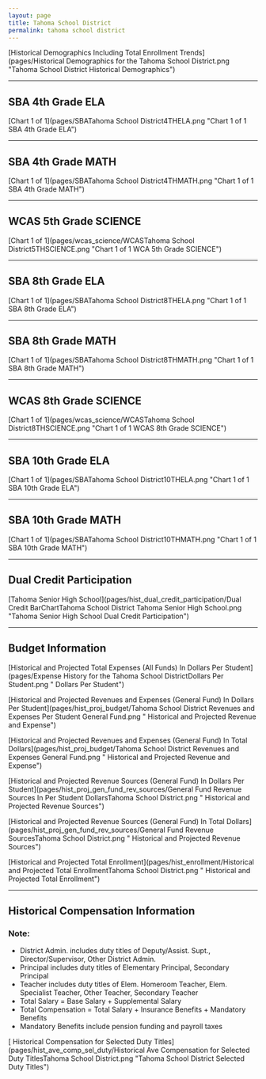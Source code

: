 ```yaml
---
layout: page
title: Tahoma School District
permalink: tahoma school district
---
```



[Historical Demographics Including Total Enrollment Trends](pages/Historical Demographics for the Tahoma School District.png "Tahoma School District Historical Demographics")

___

## SBA 4th Grade ELA

[Chart 1 of 1](pages/SBATahoma School District4THELA.png "Chart 1 of 1 SBA 4th Grade ELA")


___

## SBA 4th Grade MATH

[Chart 1 of 1](pages/SBATahoma School District4THMATH.png "Chart 1 of 1 SBA 4th Grade MATH")


___

## WCAS 5th Grade SCIENCE

[Chart 1 of 1](pages/wcas_science/WCASTahoma School District5THSCIENCE.png "Chart 1 of 1 WCA 5th Grade SCIENCE")


___

## SBA 8th Grade ELA

[Chart 1 of 1](pages/SBATahoma School District8THELA.png "Chart 1 of 1 SBA 8th Grade ELA")


___

## SBA 8th Grade MATH

[Chart 1 of 1](pages/SBATahoma School District8THMATH.png "Chart 1 of 1 SBA 8th Grade MATH")


___

## WCAS 8th Grade SCIENCE

[Chart 1 of 1](pages/wcas_science/WCASTahoma School District8THSCIENCE.png "Chart 1 of 1 WCAS 8th Grade SCIENCE")


___

## SBA 10th Grade ELA

[Chart 1 of 1](pages/SBATahoma School District10THELA.png "Chart 1 of 1 SBA 10th Grade ELA")


___

## SBA 10th Grade MATH

[Chart 1 of 1](pages/SBATahoma School District10THMATH.png "Chart 1 of 1 SBA 10th Grade MATH")


___

## Dual Credit Participation

[Tahoma Senior High School](pages/hist_dual_credit_participation/Dual Credit BarChartTahoma School District Tahoma Senior High School.png "Tahoma Senior High School Dual Credit Participation")


___

## Budget Information

[Historical and Projected Total Expenses (All Funds) In Dollars Per Student](pages/Expense History for the Tahoma School DistrictDollars Per Student.png " Dollars Per Student")

[Historical and Projected Revenues and Expenses (General Fund) In Dollars Per Student](pages/hist_proj_budget/Tahoma School District Revenues and Expenses Per Student General Fund.png " Historical and Projected Revenue and Expense")

[Historical and Projected Revenues and Expenses (General Fund) In Total Dollars](pages/hist_proj_budget/Tahoma School District Revenues and Expenses General Fund.png " Historical and Projected Revenue and Expense")

[Historical and Projected Revenue Sources (General Fund) In Dollars Per Student](pages/hist_proj_gen_fund_rev_sources/General Fund Revenue Sources In Per Student DollarsTahoma School District.png " Historical and Projected Revenue Sources")

[Historical and Projected Revenue Sources (General Fund) In Total Dollars](pages/hist_proj_gen_fund_rev_sources/General Fund Revenue SourcesTahoma School District.png " Historical and Projected Revenue Sources")

[Historical and Projected Total Enrollment](pages/hist_enrollment/Historical and Projected Total EnrollmentTahoma School District.png " Historical and Projected Total Enrollment")


___

## Historical Compensation Information
### Note:
- District Admin. includes duty titles of Deputy/Assist. Supt., Director/Supervisor, Other District Admin.
- Principal includes duty titles of Elementary Principal, Secondary Principal
- Teacher includes duty titles of Elem. Homeroom Teacher, Elem. Specialist Teacher, Other Teacher, Secondary Teacher
- Total Salary = Base Salary + Supplemental Salary
- Total Compensation = Total Salary + Insurance Benefits + Mandatory Benefits
- Mandatory Benefits include pension funding and payroll taxes

[ Historical Compensation for Selected Duty Titles](pages/hist_ave_comp_sel_duty/Historical Ave Compensation for Selected Duty TitlesTahoma School District.png "Tahoma School District Selected Duty Titles")


